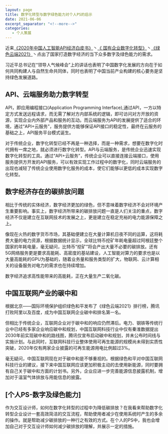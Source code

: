 ```yaml
---
layout: page
title: 数字化转型与数字绿色能力对个人PS的启示
date: 2021-06-06
excerpt_separator: "<!--more-->"
categories:
   - 个人策展
---
```


近来[《2020年中国人工智能API经济白皮书》](http://report.iresearch.cn/report_pdf.aspx?id=3670)丶[《 国有企业数字化转型》](http://www.sasac.gov.cn/n4470048/n13461446/n15927611/index.html)丶[《绿色云端2021》](https://www.greenpeace.org.cn/cc-ranking-20210421/)丶点出了国家打造数字经济的当下众多数字及绿色能力的需求。

<!--more-->

习近平总书记在“领导人气候峰会”上的讲话也表明了中国数字化发展的方向在于如何共同构建人与自然生命共同体，同时也表明了中国当前产业构建的核心要务是坚持绿色发展道路。

## API、云端服务助力数字转型
API，即应用编程接口(Application Programming Interface),通过API，一方以特定方式发送远程请求，而无需了解对方内部系统的逻辑，即可访问对方开放的资源，实现企业内外部产品和服务的互动。而云端服务为API的发展提供了适合的环境，通过“API+云服务”，服务提供方能够保证API接口的稳定性，最终在云服务的基础之上，API服务平台模式诞生。

对于传统企业，数字化转型已经不再是一种选择，而是一种需求，想要在数字化时代拥有一席之地，就必须进行数字化转型。API与云端服务，是传统企业迅速实现数字化转型的工具。通过“API+云服务”，传统企业可以直接连接云端接口，使用服务提供方开发的API服务，可以有效实现工作过程中的数字化，同时云端服务的出现也减轻了传统企业使用数字化服务的成本，使它们能够以更低的成本实现数字化转型。

## 数字经济存在的碳排放问题
相比于传统的实体经济，数字经济更加的绿色，但不意味着数字经济不会对环境产生重要影响。事实上，数字经济所带来的碳排放问题一直是人们关注的重点，数字经济不仅是建立在互联网技术的发展之上，更是建立在稳定充裕的电力能源保障之上。

像现在火热的数字货币市场，其基础便建立在大量计算机日夜不同的运算，这将耗费大量的电力资源，根据数据统计显示，全球比特币挖矿年耗电量超过阿根廷整个国家的年耗电量，毫无疑问，比特币“挖矿”将会产出大量不必要的碳排放。还有5G网络服务更是要求高能耗、高密度的基站建设，人工智能对算力的要求也是以大量高能耗的GPU为基础的，随着业务量和服务类型的扩大，物联网、云计算相关的设备服务对电力的需求也在持续增加。

数字经济追求高性能带来的高能耗，正在大量生产二氧化碳。

## 中国互联网产业的碳中和
根据北京——国际环境保护组织绿色和平发布了《绿色云端2021》排行榜，腾讯打败阿里以及百度，成为中国互联网企业碳中和排名第一名。

但相比于传统企业，互联网企业对于碳中和的响应仍然滞后。电力、钢铁等传统行业中已经有多家企业响应碳中和规划，中国互联网科技行业中仅有秦淮数据提出2030年前实现碳中和的路线图，腾讯仅宣布启动碳中和规划，并未公布时间线与实施计划。与此同时，互联网科技行业整体使用可再生能源的规模尚未得到实质性突破，2020年仅有两家企业披露的可再生能源用电比例超过3%。

毫无疑问，中国互联网现在对于碳中和是不够重视的。根据绿色和平对中国互联网科技行业的建议，接下来中国互联网应该更加积极主动的去使用新能源，同时要拥有自己关于碳中和方面的计划书。另外，企业应进一步完善能源信息披露机制，增加对于温室气体排放与用能信息的披露。

## [个人PS-数字及绿色能力]
作为交互设计师，如何在数字化转型的过程中为降低碳排放？在我看来帮助数字化转型企业设计一套高效简洁的交互流程，帮助使用者减少在使用系统时产生的多余的操作。就是帮助减少碳排放的一种行之有效的方式。在个人的PS中，我也会增加自己对于交互设计师如何减少碳排放的理解，并展示一定的措施。